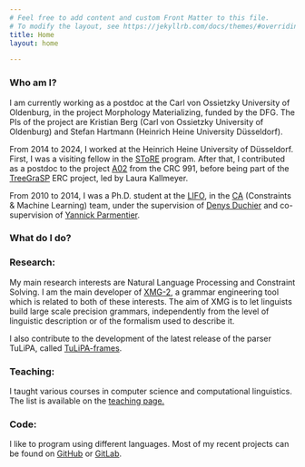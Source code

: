 ```yaml
---
# Feel free to add content and custom Front Matter to this file.
# To modify the layout, see https://jekyllrb.com/docs/themes/#overriding-theme-defaults
title: Home
layout: home

---
```


### Who am I?

I am currently working as a postdoc at the Carl von Ossietzky University of Oldenburg, in the project Morphology Materializing, funded by the DFG. The PIs of the project are Kristian Berg (Carl von Ossietzky University of Oldenburg) and Stefan Hartmann (Heinrich Heine University Düsseldorf).

From 2014 to 2024, I worked at the Heinrich Heine University of Düsseldorf. First, I was a visiting fellow in the [SToRE](http://www.sfb991.uni-duesseldorf.de/en/store-graduate-training-program/) program. After that, I contributed as a postdoc to the project [A02](http://www.sfb991.uni-duesseldorf.de/en/a02/) from the CRC 991, before being part of the [TreeGraSP](https://treegrasp.phil.hhu.de/) ERC project, led by Laura Kallmeyer. 

From 2010 to 2014, I was a Ph.D. student at the [LIFO](http://www.univ-orleans.fr/lifo/), in the [CA](http://www.univ-orleans.fr/lifo/Members/duchier/equipe/pmwiki/pmwiki.php) (Constraints & Machine Learning) team, under the supervision of [Denys Duchier](http://www.univ-orleans.fr/lifo/Members/duchier/) and co-supervision of [Yannick Parmentier](http://sourcesup.cru.fr/tulipa/yannick/).

### What do I do?

### Research:

My main research interests are Natural Language Processing and Constraint Solving. I am the main developer of [XMG-2](https://user.phil.hhu.de/petitjean/research/xmg-2/), a grammar engineering tool which is related to both of these interests. The aim of XMG is to let linguists build large scale precision grammars, independently from the level of linguistic description or of the formalism used to describe it.

I also contribute to the development of the latest release of the parser TuLiPA, called [TuLiPA-frames](https://github.com/spetitjean/TuLiPA-frames).

### Teaching:

I taught various courses in computer science and computational linguistics. The list is available on the [teaching page.](https://user.phil.hhu.de/petitjean/teaching/)

### Code:

I like to program using different languages. Most of my recent projects can be found on [GitHub](https://github.com/spetitjean) or [GitLab](https://gitlab.com/simon_petitjean).

